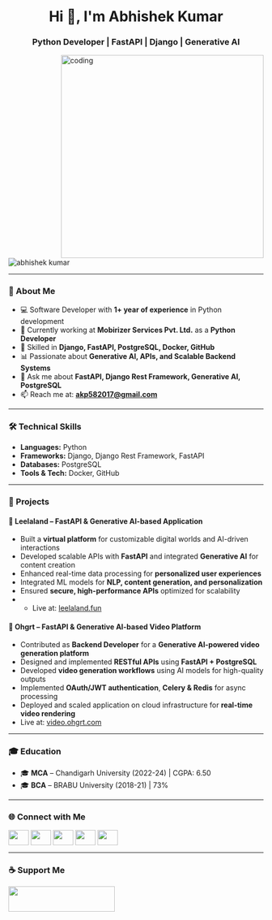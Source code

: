 <h1 align="center">Hi 👋, I'm Abhishek Kumar</h1>
<h3 align="center">Python Developer | FastAPI | Django | Generative AI</h3>

<img align="right" alt="coding" width="400" src="https://user-images.githubusercontent.com/55389276/140866485-8fb1c876-9a8f-4d6a-98dc-08c4981eaf70.gif">

<p align="left">
  <img src="https://komarev.com/ghpvc/?username=abhid143&label=Profile%20views&color=0e75b6&style=flat" alt="abhishek kumar" />
</p>

---

### 🚀 About Me  
- 💻 Software Developer with **1+ year of experience** in Python development  
- 🔭 Currently working at **Mobirizer Services Pvt. Ltd.** as a **Python Developer**  
- 🌱 Skilled in **Django, FastAPI, PostgreSQL, Docker, GitHub**  
- 📊 Passionate about **Generative AI, APIs, and Scalable Backend Systems**  
- 💬 Ask me about **FastAPI, Django Rest Framework, Generative AI, PostgreSQL**  
- 📫 Reach me at: **akp582017@gmail.com**

---

### 🛠️ Technical Skills  
- **Languages:** Python  
- **Frameworks:** Django, Django Rest Framework, FastAPI  
- **Databases:** PostgreSQL  
- **Tools & Tech:** Docker, GitHub  

---

### 📂 Projects  

#### 🔹 Leelaland – FastAPI & Generative AI-based Application  
- Built a **virtual platform** for customizable digital worlds and AI-driven interactions  
- Developed scalable APIs with **FastAPI** and integrated **Generative AI** for content creation  
- Enhanced real-time data processing for **personalized user experiences**  
- Integrated ML models for **NLP, content generation, and personalization**  
- Ensured **secure, high-performance APIs** optimized for scalability
- - Live at: [leelaland.fun](https://leelaland.fun/)   

#### 🔹 Ohgrt – FastAPI & Generative AI-based Video Platform  
- Contributed as **Backend Developer** for a **Generative AI-powered video generation platform**  
- Designed and implemented **RESTful APIs** using **FastAPI + PostgreSQL**  
- Developed **video generation workflows** using AI models for high-quality outputs  
- Implemented **OAuth/JWT authentication**, **Celery & Redis** for async processing  
- Deployed and scaled application on cloud infrastructure for **real-time video rendering**  
- Live at: [video.ohgrt.com](https://video.ohgrt.com/)  

---

### 🎓 Education  
- 🎓 **MCA** – Chandigarh University (2022-24) | CGPA: 6.50  
- 🎓 **BCA** – BRABU University (2018-21) | 73%  

---

### 🌐 Connect with Me  
<p align="left">
<a href="https://www.linkedin.com/in/abhishek-kumar-290954259" target="blank"><img align="center" src="https://raw.githubusercontent.com/rahuldkjain/github-profile-readme-generator/master/src/images/icons/Social/linked-in-alt.svg" height="30" width="40" /></a>
<a href="https://www.kaggle.com/kzfkldsfjknn" target="blank"><img align="center" src="https://raw.githubusercontent.com/rahuldkjain/github-profile-readme-generator/master/src/images/icons/Social/kaggle.svg" height="30" width="40" /></a>
<a href="https://www.facebook.com/profile.php?id=100026541515748" target="blank"><img align="center" src="https://raw.githubusercontent.com/rahuldkjain/github-profile-readme-generator/master/src/images/icons/Social/facebook.svg" height="30" width="40" /></a>
<a href="https://www.instagram.com/abh7_d" target="blank"><img align="center" src="https://raw.githubusercontent.com/rahuldkjain/github-profile-readme-generator/master/src/images/icons/Social/instagram.svg" height="30" width="40" /></a>
<a href="https://youtube.com/@statusmaker1" target="blank"><img align="center" src="https://raw.githubusercontent.com/rahuldkjain/github-profile-readme-generator/master/src/images/icons/Social/youtube.svg" height="30" width="40" /></a>
</p>

---

### ☕ Support Me  
<p><a href="https://www.buymeacoffee.com/abhid143"> <img align="left" src="https://cdn.buymeacoffee.com/buttons/v2/default-yellow.png" height="50" width="210" /></a></p>  
<br><br>
